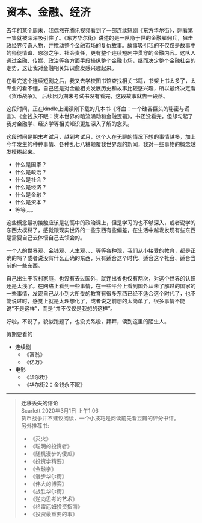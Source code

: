 # 资本、金融、经济


去年的某个周末，我偶然在腾讯视频看到了一部连续短剧《东方华尔街》，刚看第一集就被深深吸引住了。《东方华尔街》讲述的是一队隐于世的金融雇佣兵，狙击政经界传奇人物，并搅动整个金融市场的复仇故事。故事吸引我的不仅仅是故事中的师徒情谊、恩怨之争、社会责任，更有整个连续短剧中贯穿的金融内容。这队人通过金融、传媒、政治等各方面手段操纵整个金融市场，继而决定整个金融社会的走势，这让我对金融相关知识愈发感兴趣起来。

在看完这个连续短剧之后，我又去学校图书馆查找相关书籍，书架上书太多了，太专业的看不懂，自己还是对金融相关发展历史和故事比较感兴趣，所以最终决定看《货币战争》。
后续因为期末考试书没有看完，这段故事就告一段落。

这段时间，正在kindle上阅读刚下载的几本书《坏血：一个硅谷巨头的秘密与谎言》、《金钱永不眠：资本世界的暗流涌动和金融逻辑》，书还没看完，但却勾起了我对金融学、经济学等相关知识更加深入了解的念头。

这段时间是期末考试月，越到考试月，这个人在无聊的情况下想的事情越多，加上今年发生的种种事情、各种乱七八糟颠覆我世界观的新闻，我对一些事物的概念越发模糊起来。

- 什么是国家？
- 什么是政治？
- 什么是社会？
- 什么是经济？
- 什么是金融？
- 什么是资本？
- 等等。。。

这些概念最初接触应该是初高中的政治课上，但是学习的也不够深入，或者说学的东西太模糊了，感觉跟现实世界的一些东西有些偏差，在生活中越发发现有些东西是需要自己去体悟自己去领会的。

一个人的世界观、金钱观、人生观、、、等等各种观，我们从小接受的教育，都是正确的吗？或者说没有什么正确的东西，只有适合这个时代、适合这个社会、适合当前的一些东西。

自己出生于农村家庭，也没有去过国外，就连出省也仅有两次，对这个世界的认识还是太浅了。在网络上看到一些事情，在一些平台上看到国外从未了解过的国家的一些事情，发现自己从小到大所受的教育有很多东西已经不适合这个时代了，也不能说过时，感觉上就是太理想化了，或者说之前想的太简单了，很多事情不能说“不是这样”，而是“并不仅仅是我想的这样”。

好啦，不说了，貌似跑题了，也没关系啦，拜拜，读到这里的陌生人。

假期要看的

- 连续剧
  - 《富翁》
  - 《亿万》
- 电影
  - 《华尔街》
  - 《华尔街2：金钱永不眠》

---
> **迁移丢失的评论**  
> Scarlett 2020年3月1日 上午1:06  
> 货币战争并不建议阅读，一个小技巧是阅读前先看豆瓣的评分书评。  
> 另外推荐书:  
> - 《灭火》
> - 《聪明的投资者》
> - 《随机漫步的傻瓜》
> - 《投资学精要》
> - 《金融学》
> - 《漫步华尔街》
> - 《伟大的博弈》
> - 《战胜华尔街》
> - 《逆向思考的艺术》
> - 《格雷厄姆投资指南》
> - 《投资最重要的事》


